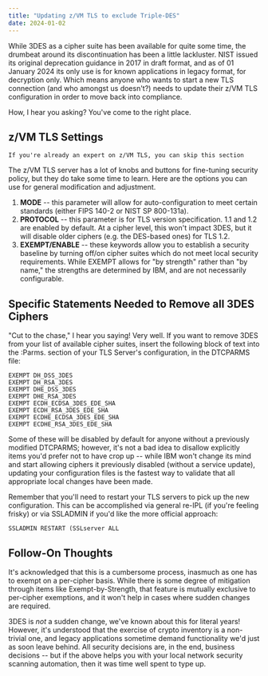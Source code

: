 ```yaml
---
title: "Updating z/VM TLS to exclude Triple-DES"
date: 2024-01-02
---
```


While 3DES as a cipher suite has been available for quite some time, the drumbeat around its discontinuation has been a little lackluster. 
NIST issued its original deprecation guidance in 2017 in draft format, and as of 01 January 2024 its only use is for known applications 
in legacy format, for decryption only. Which means anyone who wants to start a new TLS connection (and who amongst us doesn't?) needs
to update their z/VM TLS configuration in order to move back into compliance.

How, I hear you asking? You've come to the right place. 

## z/VM TLS Settings

``If you're already an expert on z/VM TLS, you can skip this section``

The z/VM TLS server has a lot of knobs and buttons for fine-tuning security policy, but they do take some time to learn.
Here are the options you can use for general modification and adjustment.

1. **MODE** -- this parameter will allow for auto-configuration to meet certain standards (either FIPS 140-2 or NIST SP 800-131a).
2. **PROTOCOL** -- this parameter is for TLS version specification.  1.1 and 1.2 are enabled by default. At a cipher level, this won't impact 3DES, but it will disable older ciphers (e.g. the DES-based ones) for TLS 1.2.
3. **EXEMPT/ENABLE** -- these keywords allow you to establish a security baseline by turning off/on cipher suites which do not meet local security requirements.  While EXEMPT allows for "by strength" rather than "by name," the strengths are determined by IBM, and are not necessarily configurable.

## Specific Statements Needed to Remove all 3DES Ciphers

"Cut to the chase," I hear you saying! Very well. If you want to remove 3DES from your list of available cipher suites,
insert the following block of text into the :Parms. section of your TLS Server's configuration, in the DTCPARMS file:

```EXEMPT 3DES_18_SHA
EXEMPT DH_DSS_3DES
EXEMPT DH_RSA_3DES
EXEMPT DHE_DSS_3DES
EXEMPT DHE_RSA_3DES
EXEMPT ECDH_ECDSA_3DES_EDE_SHA
EXEMPT ECDH_RSA_3DES_EDE_SHA
EXEMPT ECDHE_ECDSA_3DES_EDE_SHA
EXEMPT ECDHE_RSA_3DES_EDE_SHA
```

Some of these will be disabled by default for anyone without a previously modified DTCPARMS; however, it's not a bad idea
to disallow explicitly items you'd prefer not to have crop up -- while IBM won't change its mind and start allowing
ciphers it previously disabled (without a service update), updating your configuration files is the fastest way to 
validate that all appropriate local changes have been made.

Remember that you'll need to restart your TLS servers to pick up the new configuration.  This can be accomplished via general re-IPL
(if you're feeling frisky) or via SSLADMIN if you'd like the more official approach:

``SSLADMIN RESTART (SSLserver ALL``

## Follow-On Thoughts

It's acknowledged that this is a cumbersome process, inasmuch as one has to exempt on a per-cipher basis. While there is some degree of mitigation
through items like Exempt-by-Strength, that feature is mutually exclusive to per-cipher exemptions, and it won't help in cases where sudden changes
are required.

3DES is *not* a sudden change, we've known about this for literal years! However, it's understood that the exercise of crypto inventory
is a non-trivial one, and legacy applications sometime demand functionality we'd just as soon leave behind.  All security decisions are,
in the end, business decisions -- but if the above helps you with your local network security scanning automation, then it was
time well spent to type up.
